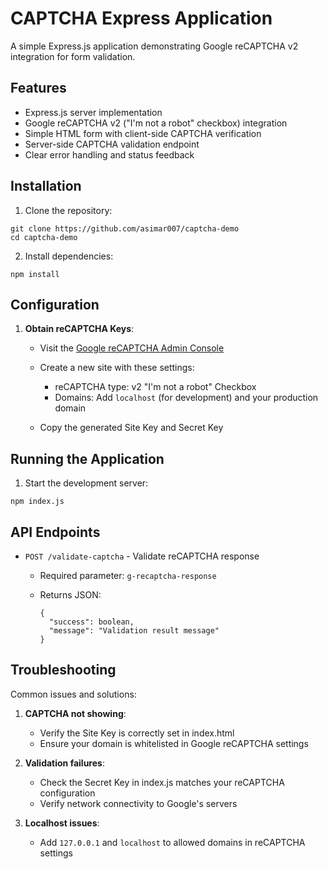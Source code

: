 # CAPTCHA Express Application

A simple Express.js application demonstrating Google reCAPTCHA v2 integration for form validation.

## Features

- Express.js server implementation
- Google reCAPTCHA v2 ("I'm not a robot" checkbox) integration
- Simple HTML form with client-side CAPTCHA verification
- Server-side CAPTCHA validation endpoint
- Clear error handling and status feedback

## Installation

1.  Clone the repository:

```
git clone https://github.com/asimar007/captcha-demo
cd captcha-demo
```

2.  Install dependencies:

```
npm install
```

## Configuration

1.  **Obtain reCAPTCHA Keys**:

    - Visit the [Google reCAPTCHA Admin Console](https://www.google.com/recaptcha/admin)
    - Create a new site with these settings:

      - reCAPTCHA type: v2 "I'm not a robot" Checkbox
      - Domains: Add `localhost` (for development) and your production domain

    - Copy the generated Site Key and Secret Key

## Running the Application

1.  Start the development server:

```
npm index.js
```

## API Endpoints

- `POST /validate-captcha` - Validate reCAPTCHA response

  - Required parameter: `g-recaptcha-response`
  - Returns JSON:

    ```
    {
      "success": boolean,
      "message": "Validation result message"
    }
    ```

## Troubleshooting

Common issues and solutions:

1.  **CAPTCHA not showing**:

    - Verify the Site Key is correctly set in index.html
    - Ensure your domain is whitelisted in Google reCAPTCHA settings

2.  **Validation failures**:

    - Check the Secret Key in index.js matches your reCAPTCHA configuration
    - Verify network connectivity to Google's servers

3.  **Localhost issues**:

    - Add `127.0.0.1` and `localhost` to allowed domains in reCAPTCHA settings
